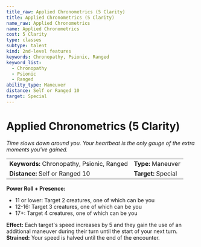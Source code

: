 ```yaml
---
title_raw: Applied Chronometrics (5 Clarity)
title: Applied Chronometrics (5 Clarity)
name_raw: Applied Chronometrics
name: Applied Chronometrics
cost: 5 Clarity
type: classes
subtype: talent
kind: 2nd-level features
keywords: Chronopathy, Psionic, Ranged
keyword_list:
  - Chronopathy
  - Psionic
  - Ranged
ability_type: Maneuver
distance: Self or Ranged 10
target: Special
---
```


# Applied Chronometrics (5 Clarity)

*Time slows down around you. Your heartbeat is the only gauge of the extra moments you've gained.*

|                                            |                     |
| :----------------------------------------- | :------------------ |
| **Keywords:** Chronopathy, Psionic, Ranged | **Type:** Maneuver  |
| **Distance:** Self or Ranged 10            | **Target:** Special |

**Power Roll + Presence:**

- 11 or lower: Target 2 creatures, one of which can be you
- 12-16: Target 3 creatures, one of which can be you
- 17+: Target 4 creatures, one of which can be you

**Effect:** Each target's speed increases by 5 and they gain the use of an additional maneuver during their turn until the start of your next turn.\
**Strained:** Your speed is halved until the end of the encounter.
